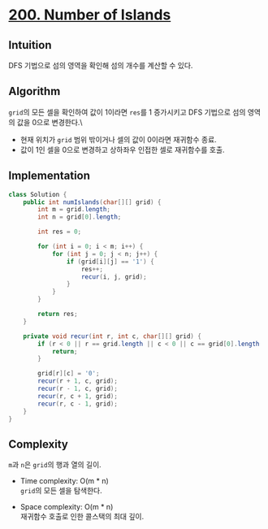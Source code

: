 # [200. Number of Islands](https://leetcode.com/problems/number-of-islands/)

## Intuition
DFS 기법으로 섬의 영역을 확인해 섬의 개수를 계산할 수 있다. 

## Algorithm
`grid`의 모든 셀을 확인하여 값이 1이라면 `res`를 1 증가시키고 DFS 기법으로 섬의 영역의 값을 0으로 변경한다.\
- 현재 위치가 `grid` 범위 밖이거나 셀의 값이 0이라면 재귀함수 종료.
- 값이 1인 셀을 0으로 변경하고 상하좌우 인접한 셀로 재귀함수를 호출.


## Implementation
```java
class Solution {
    public int numIslands(char[][] grid) {
        int m = grid.length;
        int n = grid[0].length;

        int res = 0;

        for (int i = 0; i < m; i++) {
            for (int j = 0; j < n; j++) {
                if (grid[i][j] == '1') {
                    res++;
                    recur(i, j, grid);
                }
            }
        }

        return res;
    }

    private void recur(int r, int c, char[][] grid) {
        if (r < 0 || r == grid.length || c < 0 || c == grid[0].length || grid[r][c] == '0') {
            return;
        }

        grid[r][c] = '0';
        recur(r + 1, c, grid);
        recur(r - 1, c, grid);
        recur(r, c + 1, grid);
        recur(r, c - 1, grid);
    }
}
```

## Complexity
`m`과 `n`은 `grid`의 행과 열의 길이.
- Time complexity: O(m * n)\
`grid`의 모든 셀을 탐색한다. 

- Space complexity: O(m * n)\
재귀함수 호출로 인한 콜스택의 최대 깊이.

